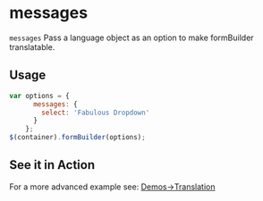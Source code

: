 # messages
`messages` Pass a language object as an option to make formBuilder translatable.

## Usage
```javascript
var options = {
      messages: {
        select: 'Fabulous Dropdown'
      }
    };
$(container).formBuilder(options);
```

## See it in Action
<p data-height="494" data-theme-id="22927" data-embed-version="2" data-slug-hash="BjxNKZ" data-default-tab="result" data-user="kevinchappell" class="codepen"></p>

For a more advanced example see: [Demos->Translation](/demos/translation/)

